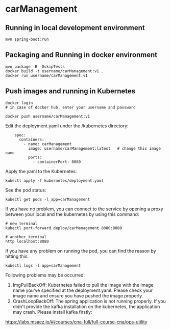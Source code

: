 # carManagement

## Running in local development environment

```
mvn spring-boot:run
```

## Packaging and Running in docker environment

```
mvn package -B -DskipTests
docker build -t username/carManagement:v1 .
docker run username/carManagement:v1
```

## Push images and running in Kubernetes

```
docker login 
# in case of docker hub, enter your username and password

docker push username/carManagement:v1
```

Edit the deployment.yaml under the /kubernetes directory:
```
    spec:
      containers:
        - name: carManagement
          image: username/carManagement:latest   # change this image name
          ports:
            - containerPort: 8080

```

Apply the yaml to the Kubernetes:
```
kubectl apply -f kubernetes/deployment.yaml
```

See the pod status:
```
kubectl get pods -l app=carManagement
```

If you have no problem, you can connect to the service by opening a proxy between your local and the kubernetes by using this command:
```
# new terminal
kubectl port-forward deploy/carManagement 8080:8080

# another terminal
http localhost:8080
```

If you have any problem on running the pod, you can find the reason by hitting this:
```
kubectl logs -l app=carManagement
```

Following problems may be occurred:

1. ImgPullBackOff:  Kubernetes failed to pull the image with the image name you've specified at the deployment.yaml. Please check your image name and ensure you have pushed the image properly.
1. CrashLoopBackOff: The spring application is not running properly. If you didn't provide the kafka installation on the kubernetes, the application may crash. Please install kafka firstly:

https://labs.msaez.io/#/courses/cna-full/full-course-cna/ops-utility

